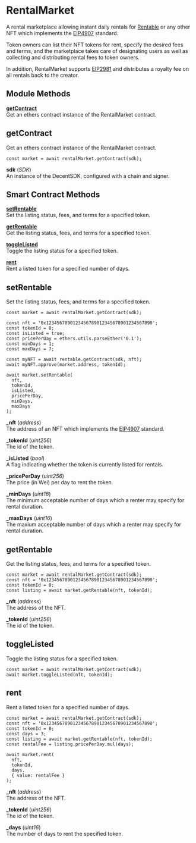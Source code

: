 # RentalMarket

A rental marketplace allowing instant daily rentals for [Rentable](Rentable.md) or any other NFT which implements the [EIP4907](https://eips.ethereum.org/EIPS/eip-4907) standard.

Token owners can list their NFT tokens for rent, specify the desired fees and terms, and the marketplace takes care of designating users as well as collecting and distributing rental fees to token owners.

In addition, RentalMarket supports [EIP2981](https://eips.ethereum.org/EIPS/eip-2981) and distributes a royalty fee on all rentals back to the creator.

## Module Methods

[**getContract**](#getcontract)  
Get an ethers contract instance of the RentalMarket contract.

## getContract

Get an ethers contract instance of the RentalMarket contract.

```
const market = await rentalMarket.getContract(sdk);
```

**sdk** (*SDK*)  
An instance of the DecentSDK, configured with a chain and signer.

## Smart Contract Methods

[**setRentable**](#setrentable)  
Set the listing status, fees, and terms for a specified token.

[**getRentable**](#getrentable)  
Get the listing status, fees, and terms for a specified token.

[**toggleListed**](#togglelisted)  
Toggle the listing status for a specified token.

[**rent**](#rent)  
Rent a listed token for a specified number of days.


## setRentable

Set the listing status, fees, and terms for a specified token.

```
const market = await rentalMarket.getContract(sdk);

const nft = '0x1234567890123456789012345678901234567890';
const tokenId = 0;
const isListed = true;
const pricePerDay = ethers.utils.parseEther('0.1');
const minDays = 1;
const maxDays = 7;

const myNFT = await rentable.getContract(sdk, nft);
await myNFT.approve(market.address, tokenId);

await market.setRentable(
  nft,
  tokenId,
  isListed,
  pricePerDay,
  minDays,
  maxDays
);
```

**_nft** (*address*)  
The address of an NFT which implements the [EIP4907](https://eips.ethereum.org/EIPS/eip-4907) standard.

**_tokenId** (*uint256*)  
The id of the token.

**_isListed** (*bool*)  
A flag indicating whether the token is currently listed for rentals.

**_pricePerDay** (*uint256*)  
The price (in Wei) per day to rent the token.

**_minDays** (*uint16*)  
The minimum acceptable number of days which a renter may specify for rental duration.

**_maxDays** (*uint16*)  
The maxium acceptable number of days which a renter may specify for rental duration.

## getRentable

Get the listing status, fees, and terms for a specified token.

```
const market = await rentalMarket.getContract(sdk);
const nft = '0x1234567890123456789012345678901234567890';
const tokenId = 0;
const listing = await market.getRentable(nft, tokenId);
```

**_nft** (*address*)  
The address of the NFT.

**_tokenId** (*uint256*)  
The id of the token.

## toggleListed

Toggle the listing status for a specified token.

```
const market = await rentalMarket.getContract(sdk);
await market.toggleListed(nft, tokenId);
```

## rent

Rent a listed token for a specified number of days.

```
const market = await rentalMarket.getContract(sdk);
const nft = '0x1234567890123456789012345678901234567890';
const tokenId = 0;
const days = 3;
const listing = await market.getRentable(nft, tokenId);
const rentalFee = listing.pricePerDay.mul(days);

await market.rent(
  nft,
  tokenId,
  days,
  { value: rentalFee }
);
```

**_nft** (*address*)  
The address of the NFT.

**_tokenId** (*uint256*)  
The id of the token.

**_days** (*uint16*)  
The number of days to rent the specified token.
